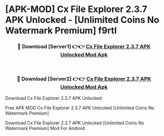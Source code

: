 # [APK-MOD] Cx File Explorer 2.3.7 APK Unlocked - [Unlimited Coins No Watermark Premium] f9rtl



<div align="center">
<h3>🔴 Download [Server1] 👉👉 <a href="https://momento.my/?title=Cx_File_Explorer_2.3.7_APK_Unlocked">Cx File Explorer 2.3.7 APK Unlocked Mod Apk</a></h3><br>

<h3>🔴 Download [Server2] 👉👉 <a href="https://momento.my/?title=Cx_File_Explorer_2.3.7_APK_Unlocked">Cx File Explorer 2.3.7 APK Unlocked Mod Apk</a></h3>
</div>



Download Cx File Explorer 2.3.7 APK Unlocked 

Free APK MOD Cx File Explorer 2.3.7 APK Unlocked [Unlimited Coins No Watermark Premium]

Download Cx File Explorer 2.3.7 APK Unlocked [Unlimited Coins No Watermark Premium] Mod For Android
